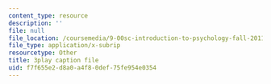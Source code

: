 ```yaml
---
content_type: resource
description: ''
file: null
file_location: /coursemedia/9-00sc-introduction-to-psychology-fall-2011/f7f655e2d8a0a4f80def75fe954e0354_Vko17una2Zw.srt
file_type: application/x-subrip
resourcetype: Other
title: 3play caption file
uid: f7f655e2-d8a0-a4f8-0def-75fe954e0354
---
```

